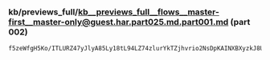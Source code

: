 ### kb/previews_full/kb__previews_full__flows__master-first__master-only@guest.har.part025.md.part001.md (part 002)

```md
f5zeWfgH5Ko/ITLURZ47yJlyA85Ly18tL94LZ74zlurYkTZjhvrio2NsDpKAINXBXyzkJ8Ukt0XkF+/l4edtoxj3hGir9
```

```

